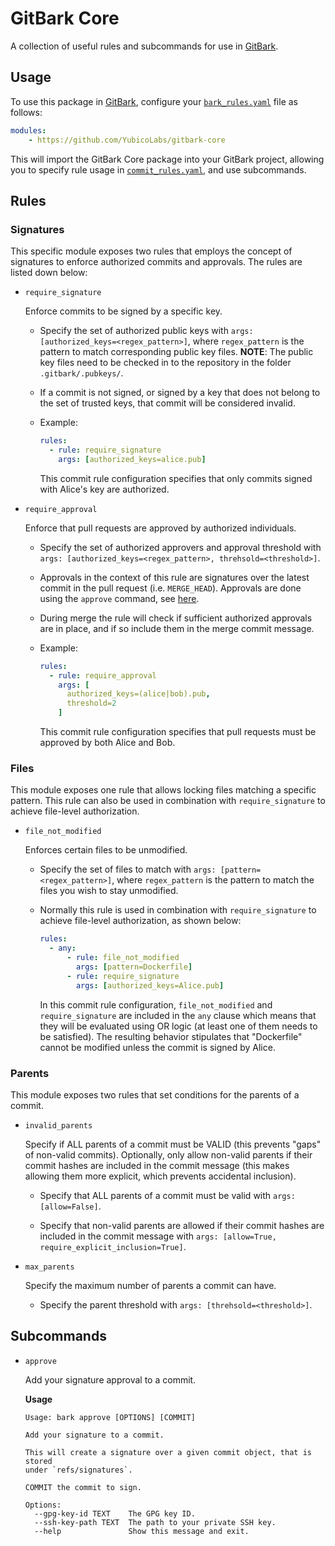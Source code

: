 # GitBark Core

A collection of useful rules and subcommands for use in
[GitBark](https://github.com/YubicoLabs/gitbark).


## Usage
To use this package in [GitBark](https://github.com/YubicoLabs/gitbark), configure your [`bark_rules.yaml`]( https://github.com/YubicoLabs/gitbark) file as follows:

```yaml
modules:
    - https://github.com/YubicoLabs/gitbark-core
```

This will import the GitBark Core package into your GitBark project, allowing you to specify rule usage in [`commit_rules.yaml`](https://github.com/YubicoLabs/gitbark), and use subcommands.


## Rules

### Signatures
This specific module exposes two rules that employs the concept of signatures to enforce authorized commits and approvals. The rules are listed down below:

* `require_signature`

  Enforce commits to be signed by a specific key.

  * Specify the set of authorized public keys with `args: [authorized_keys=<regex_pattern>]`, where `regex_pattern` is the pattern to match corresponding public key files. **NOTE**: The public key files need to be checked in to the repository in the folder `.gitbark/.pubkeys/`.
  * If a commit is not signed, or signed by a key that does not belong to the set of trusted keys, that commit will be considered invalid.

  * Example:
    ```yaml
    rules:
      - rule: require_signature
        args: [authorized_keys=alice.pub]
    ```
    This commit rule configuration specifies that only commits signed with Alice's key are authorized.

* `require_approval`

  Enforce that pull requests are approved by authorized individuals.

  * Specify the set of authorized approvers and approval threshold with `args: [authorized_keys=<regex_pattern>, threhsold=<threshold>]`.

  * Approvals in the context of this rule are signatures over the latest commit in the pull request (i.e. `MERGE_HEAD`). Approvals are done using the `approve` command, see [here](#rules).

  * During merge the rule will check if sufficient authorized approvals are in place, and if so include them in the merge commit message.

  * Example:
    ```yaml
    rules:
      - rule: require_approval
        args: [
          authorized_keys=(alice|bob).pub,
          threshold=2
        ]
    ```
    This commit rule configuration specifies that pull requests must be approved by both Alice and Bob.

### Files
This module exposes one rule that allows locking files matching a specific pattern. This rule can also be used in combination with `require_signature` to achieve file-level authorization.

* `file_not_modified`

  Enforces certain files to be unmodified.

  * Specify the set of files to match with `args: [pattern=<regex_pattern>]`, where `regex_pattern` is the pattern to match the files you wish to stay unmodified.

  * Normally this rule is used in combination with `require_signature` to achieve file-level authorization, as shown below:

    ```yaml
    rules:
      - any:
          - rule: file_not_modified
            args: [pattern=Dockerfile]
          - rule: require_signature
            args: [authorized_keys=Alice.pub]
    ```

    In this commit rule configuration, `file_not_modified` and `require_signature` are included in the `any` clause which means that they will be evaluated using OR logic (at least one of them needs to be satisfied). The resulting behavior stipulates that "Dockerfile" cannot be modified unless the commit is signed by Alice.

### Parents
This module exposes two rules that set conditions for the parents of a commit.

* `invalid_parents`

  Specify if ALL parents of a commit must be VALID (this prevents "gaps" of non-valid commits). Optionally, only allow non-valid parents if their commit hashes are included in the commit message (this makes allowing them more explicit, which prevents accidental inclusion).

  * Specify that ALL parents of a commit must be valid with `args: [allow=False]`.

  * Specify that non-valid parents are allowed if their commit hashes are included in the commit message with `args: [allow=True, require_explicit_inclusion=True]`.

* `max_parents`

  Specify the maximum number of parents a commit can have.

  * Specify the parent threshold with `args: [threhsold=<threshold>]`.


## Subcommands

* `approve`

  Add your signature approval to a commit.

  **Usage**

  ```
  Usage: bark approve [OPTIONS] [COMMIT]

  Add your signature to a commit.

  This will create a signature over a given commit object, that is stored
  under `refs/signatures`.

  COMMIT the commit to sign.

  Options:
    --gpg-key-id TEXT    The GPG key ID.
    --ssh-key-path TEXT  The path to your private SSH key.
    --help               Show this message and exit.
  ```











